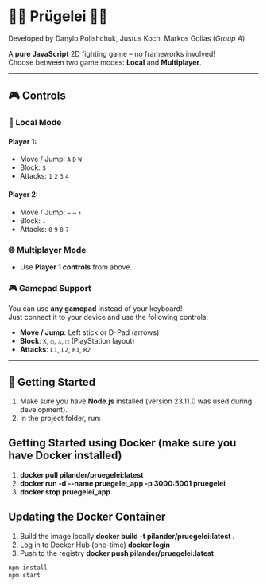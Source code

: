 # 👊🏿 Prügelei 👊🏿

Developed by Danylo Polishchuk, Justus Koch, Markos Golias (*Group A*)

A **pure JavaScript** 2D fighting game – no frameworks involved!  
Choose between two game modes: **Local** and **Multiplayer**.

---

## 🎮 Controls

### 👤 Local Mode

#### Player 1:
- Move / Jump: `A` `D` `W`  
- Block: `S`  
- Attacks: `1` `2` `3` `4`

#### Player 2:
- Move / Jump: `←` `→` `↑`  
- Block: `↓`  
- Attacks: `0` `9` `8` `7`

### 🌐 Multiplayer Mode
- Use **Player 1 controls** from above.

### 🎮 Gamepad Support
You can use **any gamepad** instead of your keyboard!  
Just connect it to your device and use the following controls:

- **Move / Jump**: Left stick or D-Pad (arrows)  
- **Block**: `X`, `○`, `△`, `□` (PlayStation layout)  
- **Attacks**: `L1`, `L2`, `R1`, `R2`

---

## 🚀 Getting Started

1. Make sure you have **Node.js** installed (version 23.11.0 was used during development).
2. In the project folder, run:

## Getting Started using Docker (make sure you have Docker installed)

1. **docker pull pilander/pruegelei:latest**
2. **docker run -d --name pruegelei_app -p 3000:5001 pruegelei**
3. **docker stop pruegelei_app**

## Updating the Docker Container

1. Build the image locally **docker build -t pilander/pruegelei:latest .**
2. Log in to Docker Hub (one-time) **docker login**
3. Push to the registry **docker push pilander/pruegelei:latest**

```bash
npm install
npm start
